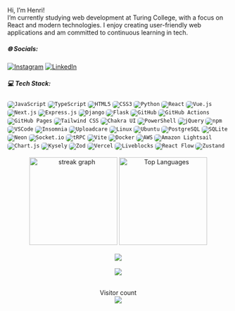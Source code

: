 

Hi, I’m Henri!
<br>
I’m currently studying web development at Turing College, with a focus on React and modern technologies. I enjoy creating user-friendly web applications and am committed to continuous learning in tech.



##### 🌐 Socials:
[![Instagram](https://img.shields.io/badge/Instagram-%23E4405F.svg?logo=Instagram&logoColor=white)](https://instagram.com/henriits) [![LinkedIn](https://img.shields.io/badge/LinkedIn-%230077B5.svg?logo=linkedin&logoColor=white)](https://linkedin.com/in/henri-tsarents) 
##### 💻 Tech Stack:
<div>
  <code><img style="border-radius: 5px;" src="https://img.shields.io/badge/JavaScript-F7DF1E?style=flat-square&logo=javascript&logoColor=black" alt="JavaScript" title="JavaScript"/></code>
  <code><img style="border-radius: 5px;" src="https://img.shields.io/badge/TypeScript-007ACC?style=flat-square&logo=typescript&logoColor=white" alt="TypeScript" title="TypeScript"/></code>
  <code><img style="border-radius: 5px;" src="https://img.shields.io/badge/HTML5-E34F26?style=flat-square&logo=html5&logoColor=white" alt="HTML5" title="HTML5"/></code>
  <code><img style="border-radius: 5px;" src="https://img.shields.io/badge/CSS3-1572B6?style=flat-square&logo=css3&logoColor=white" alt="CSS3" title="CSS3"/></code>
  <code><img style="border-radius: 5px;" src="https://img.shields.io/badge/Python-3776AB?style=flat-square&logo=python&logoColor=ffdd54" alt="Python" title="Python"/></code>
  <code><img style="border-radius: 5px;" src="https://img.shields.io/badge/React-61DAFB?style=flat-square&logo=react&logoColor=black" alt="React" title="React"/></code>
  <code><img style="border-radius: 5px;" src="https://img.shields.io/badge/Vue.js-4FC08D?style=flat-square&logo=vuedotjs&logoColor=white" alt="Vue.js" title="Vue.js"/></code>
  <code><img style="border-radius: 5px;" src="https://img.shields.io/badge/Next.js-000000?style=flat-square&logo=next.js&logoColor=white" alt="Next.js" title="Next.js"/></code>
  <code><img style="border-radius: 5px;" src="https://img.shields.io/badge/Express.js-404D59?style=flat-square&logo=express&logoColor=white" alt="Express.js" title="Express.js"/></code>
  <code><img style="border-radius: 5px;" src="https://img.shields.io/badge/Django-092E20?style=flat-square&logo=django&logoColor=white" alt="Django" title="Django"/></code>
  <code><img style="border-radius: 5px;" src="https://img.shields.io/badge/Flask-000000?style=flat-square&logo=flask&logoColor=white" alt="Flask" title="Flask"/></code>
  <code><img style="border-radius: 5px;" src="https://img.shields.io/badge/GitHub-181717?style=flat-square&logo=github&logoColor=white" alt="GitHub" title="GitHub"/></code>
  <code><img style="border-radius: 5px;" src="https://img.shields.io/badge/GitHub%20Actions-2088FF?style=flat-square&logo=github-actions&logoColor=white" alt="GitHub Actions" title="GitHub Actions"/></code>
  <code><img style="border-radius: 5px;" src="https://img.shields.io/badge/GitHub%20Pages-222222?style=flat-square&logo=github-pages&logoColor=white" alt="GitHub Pages" title="GitHub Pages"/></code>
  <code><img style="border-radius: 5px;" src="https://img.shields.io/badge/Tailwind%20CSS-38B2AC?style=flat-square&logo=tailwind-css&logoColor=white" alt="Tailwind CSS" title="Tailwind CSS"/></code>
  <code><img style="border-radius: 5px;" src="https://img.shields.io/badge/Chakra%20UI-319795?style=flat-square&logo=chakraui&logoColor=white" alt="Chakra UI" title="Chakra UI"/></code>
  <code><img style="border-radius: 5px;" src="https://img.shields.io/badge/PowerShell-5391FE?style=flat-square&logo=powershell&logoColor=white" alt="PowerShell" title="PowerShell"/></code>
  <code><img style="border-radius: 5px;" src="https://img.shields.io/badge/jQuery-0769AD?style=flat-square&logo=jquery&logoColor=white" alt="jQuery" title="jQuery"/></code>
  <code><img style="border-radius: 5px;" src="https://img.shields.io/badge/npm-C62B3B?style=flat-square&logo=npm&logoColor=white" alt="npm" title="npm"/></code>
  <code><img style="border-radius: 5px;" src="https://img.shields.io/badge/VSCode-007ACC?style=flat-square&logo=visual-studio-code&logoColor=white" alt="VSCode" title="VSCode"/></code>
  <code><img style="border-radius: 5px;" src="https://img.shields.io/badge/Insomnia-4000BF?style=flat-square&logo=insomnia&logoColor=white" alt="Insomnia" title="Insomnia"/></code>
  <code><img style="border-radius: 5px;" src="https://img.shields.io/badge/Uploadcare-013243?style=flat-square&logo=uploadcare&logoColor=white" alt="Uploadcare" title="Uploadcare"/></code>
  <code><img style="border-radius: 5px;" src="https://img.shields.io/badge/Linux-FCC624?style=flat-square&logo=linux&logoColor=black" alt="Linux" title="Linux"/></code>
  <code><img style="border-radius: 5px;" src="https://img.shields.io/badge/Ubuntu-E95420?style=flat-square&logo=ubuntu&logoColor=white" alt="Ubuntu" title="Ubuntu"/></code>
  <code><img style="border-radius: 5px;" src="https://img.shields.io/badge/PostgreSQL-4169E1?style=flat-square&logo=postgresql&logoColor=white" alt="PostgreSQL" title="PostgreSQL"/></code>
  <code><img style="border-radius: 5px;" src="https://img.shields.io/badge/SQLite-003B57?style=flat-square&logo=sqlite&logoColor=white" alt="SQLite" title="SQLite"/></code>
  <code><img style="border-radius: 5px;" src="https://img.shields.io/badge/Neon-2A93E0?style=flat-square&logo=neon&logoColor=white" alt="Neon" title="Neon"/></code>
  <code><img style="border-radius: 5px;" src="https://img.shields.io/badge/Socket.io-010101?style=flat-square&logo=socket.io&logoColor=white" alt="Socket.io" title="Socket.io"/></code>
  <code><img style="border-radius: 5px;" src="https://img.shields.io/badge/tRPC-2596BE?style=flat-square&logo=trpc&logoColor=white" alt="tRPC" title="tRPC"/></code>
  <code><img style="border-radius: 5px;" src="https://img.shields.io/badge/Vite-646CFF?style=flat-square&logo=vite&logoColor=white" alt="Vite" title="Vite"/></code>
  <code><img style="border-radius: 5px;" src="https://img.shields.io/badge/Docker-2496ED?style=flat-square&logo=docker&logoColor=white" alt="Docker" title="Docker"/></code>
  <code><img style="border-radius: 5px;" src="https://img.shields.io/badge/Amazon%20AWS-FF9900?style=flat-square&logo=amazon-aws&logoColor=white" alt="AWS" title="AWS"/></code>
  <code><img style="border-radius: 5px;" src="https://img.shields.io/badge/Amazon%20Lightsail-232F3E?style=flat-square&logo=amazon-aws&logoColor=FF9900" alt="Amazon Lightsail" title="Amazon Lightsail"/></code>
  <code><img style="border-radius: 5px;" src="https://img.shields.io/badge/Chart.js-F5788D?style=flat-square&logo=chart.js&logoColor=white" alt="Chart.js" title="Chart.js"/></code>
  <code><img style="border-radius: 5px;" src="https://img.shields.io/badge/Kysely-000000?style=flat-square&logoColor=white" alt="Kysely" title="Kysely"/></code>
  <code><img style="border-radius: 5px;" src="https://img.shields.io/badge/Zod-2F80ED?style=flat-square&logo=zod&logoColor=white" alt="Zod" title="Zod"/></code>
  <code><img style="border-radius: 5px;" src="https://img.shields.io/badge/Vercel-000000?style=flat-square&logo=vercel&logoColor=white" alt="Vercel" title="Vercel"/></code>
  <code><img style="border-radius: 5px;" src="https://img.shields.io/badge/Liveblocks-FF3D00?style=flat-square&logo=liveblocks&logoColor=white" alt="Liveblocks" title="Liveblocks"/></code>
  <code><img style="border-radius: 5px;" src="https://img.shields.io/badge/React%20Flow-00D1FF?style=flat-square&logo=reactflow&logoColor=white" alt="React Flow" title="React Flow"/></code>
  <code><img style="border-radius: 5px;" src="https://img.shields.io/badge/Zustand-007ACC?style=flat-square&logo=zustand&logoColor=white" alt="Zustand" title="Zustand"/></code>
  
  
</div>
<br>
<div align="center">
  <div>
    <img src="https://streak-stats.demolab.com?user=henriits&locale=en&mode=daily&theme=dark&hide_border=false&border_radius=5&order=3" height="200" alt="streak graph" style="object-fit: contain;"/>
    <img src="https://github-readme-stats.vercel.app/api/top-langs/?username=henriits&theme=dark&show_icons=true&hide_border=true&layout=compact&langs_count=8&size_weight=0.5&count_weight=0.5&border=true&hide=kvlang&hide_border=false&border_radius=5" height="200" alt="Top Languages" style="object-fit: contain;"/>
  </div>
</div>
<br>

<div align="center">
  <img src="https://github-profile-trophy.vercel.app/?username=henriits&theme=juicyfresh&no-frame=false&no-bg=false&margin-w=4"  />
</div>
<br>
<div align="center">
  <img src="https://quotes-github-readme.vercel.app/api?type=horizontal&theme=dark"  />
</div>
<br>


<div align="center">
<p align="center"> 
  Visitor count<br>
  <img src="https://profile-counter.glitch.me/henriits/count.svg" />
</p>
</div>
<br>
